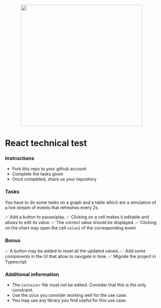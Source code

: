 <p align="center">
    <img align="center" src="https://www.leslivresblancs.fr/sites/default/files/iconosquare-logo.png" style="width: 400px">
</p>

# React technical test

### Instructions

- Fork this repo to your github account
- Complete the tasks given
- Once completed, share us your repository

### Tasks

You have to do some tasks on a graph and a table which are a simulation of a live stream of events that refreshes every 2s. 

✅ Add a button to pause/play.
✅ Clicking on a cell makes it editable and allows to edit its value.
✅ The correct value should be displayed.
✅ Clicking on the chart may open the cell `value1` of the corresponding event

### Bonus

✅ A button may be added to reset all the updated values.
✅ Add some components in the UI that allow to navigate in time.
✅ Migrate the project in Typescript.

### Additional information
- The `Container` file must not be edited. Consider that this is the only constraint.
- Use the ui/ux you consider working well for the use case.
- You may use any library you find useful for this use case.
